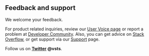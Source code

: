 <a id="provide-feedback"></a>

## Feedback and support  

We welcome your feedback.  

For product related inquiries, review our [User Voice page](https://visualstudio.uservoice.com/forums/330519-team-services) or report a problem at [Developer Community](https://developercommunity.visualstudio.com/spaces/21/index.html). Also, you can get advice on [Stack Overflow](https://stackoverflow.com/questions/tagged/vsts), or get support via our [Support](https://www.visualstudio.com/team-services/support/) page.

Follow us on **[Twitter](https://twitter.com/vsts) @vsts**.
